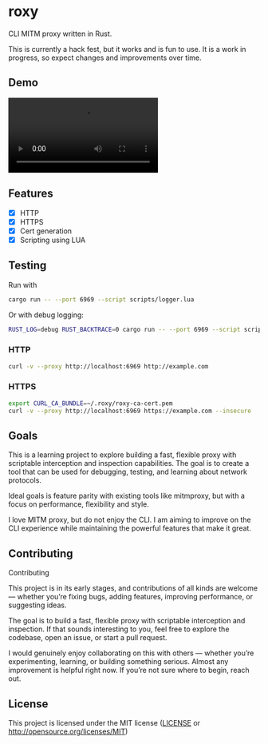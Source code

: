 # roxy

CLI MITM proxy written in Rust.

This is currently a hack fest, but it works and is fun to use. It is a work in progress, so expect changes and improvements over time.

## Demo

![Demo](https://user-images.githubusercontent.com/.../demo.mp4)

## Features

- [x] HTTP
- [x] HTTPS
- [x] Cert generation
- [x] Scripting using LUA

## Testing

Run with

```bash
cargo run -- --port 6969 --script scripts/logger.lua
```

Or with debug logging:

```bash
RUST_LOG=debug RUST_BACKTRACE=0 cargo run -- --port 6969 --script scripts/logger.lua
```

### HTTP

```bash
curl -v --proxy http://localhost:6969 http://example.com
```

### HTTPS

```bash
export CURL_CA_BUNDLE=~/.roxy/roxy-ca-cert.pem
curl -v --proxy http://localhost:6969 https://example.com --insecure
```

## Goals

This is a learning project to explore building a fast, flexible proxy with scriptable interception and inspection capabilities. The goal is to create a tool that can be used for debugging, testing, and learning about network protocols.

Ideal goals is feature parity with existing tools like mitmproxy, but with a focus on performance, flexibility and style.

I love MITM proxy, but do not enjoy the CLI. I am aiming to improve on the CLI experience while maintaining the powerful features that make it great.

## Contributing

Contributing

This project is in its early stages, and contributions of all kinds are welcome — whether you’re fixing bugs, adding features, improving performance, or suggesting ideas.

The goal is to build a fast, flexible proxy with scriptable interception and inspection. If that sounds interesting to you, feel free to explore the codebase, open an issue, or start a pull request.

I would genuinely enjoy collaborating on this with others — whether you’re experimenting, learning, or building something serious. Almost any improvement is helpful right now. If you’re not sure where to begin, reach out.

## License

This project is licensed under the MIT license ([LICENSE] or <http://opensource.org/licenses/MIT>)

[LICENSE]: ./LICENSE
